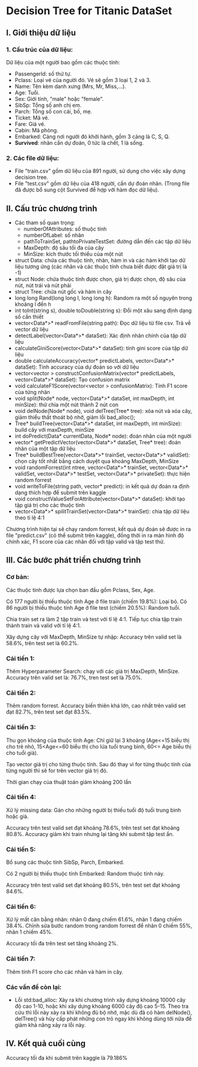 # Decision Tree for Titanic DataSet
## I. Giới thiệu dữ liệu
### 1. Cấu trúc của dữ liệu:
Dữ liệu của một người bao gồm các thuộc tính:
* PassengerId: số thứ tự.
* Pclass: Loại vé của người đó. Vé sẽ gồm 3 loại 1, 2 và 3.
* Name: Tên kèm danh xưng (Mrs, Mr, Miss,...).
* Age: Tuổi.
* Sex: Giới tính, "male" hoặc "female".
* SibSp: Tổng số anh chị em.
* Parch: Tổng số con cái, bố, mẹ.
* Ticket: Mã vé.
* Fare: Giá vé.
* Cabin: Mã phòng.
* Embarked: Cảng nơi người đó khởi hành, gồm 3 cảng là C, S, Q.
* **Survived**: nhãn cần dự đoán, 0 tức là chết, 1 là sống.
### 2. Các file dữ liệu:
* File "train.csv" gồm dữ liệu của 891 người, sử dụng cho việc xây dựng decision tree.
* File "test.csv" gồm dữ liệu của 418 người, cần dự đoán nhãn. (Trong file đã được bổ sung cột Survived để hợp với hàm đọc dữ liệu).
## II. Cấu trúc chương trình
* Các tham số quan trọng:
    * numberOfAttributes: số thuộc tính
    * numberOfLabel: số nhãn
    * pathToTrainSet, pathtoPrivateTestSet: đường dẫn đến các tập dữ liệu
    * MaxDepth: độ sâu tối đa của cây
    * MinSize: kích thước tối thiểu của một nút
* struct Data: chứa các thuộc tính, nhãn, hàm in và các hàm khởi tạo dữ liệu tương ứng (các nhãn và các thuộc tính chưa biết được đặt giá trị là -1)
* struct Node: chứa thuộc tính được chọn, giá trị được chọn, độ sâu của nút, nút trái và nút phải
* struct Tree: chứa nút gốc và hàm in cây
* long long Rand(long long l, long long h): Random ra một số nguyên trong khoảng l đến h
* int toInt(string s), double toDouble(string s): Đổi một xâu sang định dạng số cần thiết
* vector<Data*>* readFromFile(string path): Đọc dữ liệu từ file csv. Trả về vector dữ liệu
* detectLabel(vector<Data*>* dataSet): Xác định nhãn chính của tập dữ liệu 
* calculateGiniScore(vector<Data*>* dataSet): tính gini score của tập dữ liệu
* double calculateAccuracy(vector<int>* predictLabels, vector<Data*>* dataSet): Tính accuracy của dự đoán so với dữ liệu
* vector<vector<int> > constructConfusionMatrix(vector<int>* predictLabels, vector<Data*>* dataSet): Tạo confusion matrix
* void calculateF1Score(vector<vector<int> > confusionMatrix): Tính F1 score của từng nhãn
* void split(Node* node, vector<Data*>* dataSet, int maxDepth, int minSize): thử chia một nút thành 2 nút con
* void delNode(Node* node), void delTree(Tree* tree): xóa nút và xóa cây, giảm thiểu thất thoát bộ nhớ, giảm lỗi bad_alloc();
* Tree* buildTree(vector<Data*>* dataSet, int maxDepth, int minSize): build cây với maxDepth, minSize
* int doPredict(Data* currentData, Node* node): đoán nhãn của một người
* vector<int>* getPredictVector(vector<Data*>* dataSet, Tree* tree): đoán nhãn của một tập dữ liệu
* Tree* buildBestTree(vector<Data*>* trainSet, vector<Data*>* validSet): chọn cây tốt nhất bằng cách duyệt qua khoảng MaxDepth, MinSize
* void randomForrest(int ntree, vector<Data*>* trainSet, vector<Data*>* validSet, vector<Data*>* testSet, vector<Data*>* privateSet): thực hiện random forrest
* void writeToFile(string path, vector<int>* predict): in kết quả dự đoán ra định dạng thích hợp để submit trên kaggle
* void constructValueSetForAttribute(vector<Data*>* dataSet): khởi tạo tập giá trị cho các thuộc tính
* vector<Data*>* spilitTrainSet(vector<Data*>* trainSet): chia tập dữ liệu theo tỉ lệ 4:1

Chương trình hiện tại sẽ chạy random forrest, kết quả dự đoán sẽ được in ra file "predict.csv" (có thể submit trên kaggle), đồng thời in ra màn hình độ chính xác, F1 score của các nhãn đối với tập valid và tập test thử.

## III. Các bước phát triển chương trình
### Cơ bản:
Các thuộc tính được lựa chọn ban đầu gồm Pclass, Sex, Age.

Có 177 người bị thiếu thuộc tính Age ở file train (chiếm 19.8%): Loại bỏ.
Có 86 người bị thiếu thuộc tính Age ở file test (chiếm 20.5%): Random tuổi.

Chia train set ra làm 2 tập train và test với tỉ lệ 4:1. Tiếp tục chia tập train thành train và valid với tỉ lệ 4:1.

Xây dựng cây với MaxDepth, MinSize tự nhập: Accuracy trên valid set là 58.6%, trên test set là 60.2%.
### Cải tiến 1:
Thêm Hyperparameter Search: chạy với các giá trị MaxDepth, MinSize.
Accuracy trên valid set là: 76.7%, tren test set là 75.0%.
### Cải tiến 2:
Thêm random forrest.
Accuracy biến thiên khá lớn, cao nhất trên valid set đạt 82.7%, trên test set đạt 83.5%.
### Cải tiến 3:
Thu gọn khoảng của thuộc tính Age: Chỉ giữ lại 3 khoảng (Age<=15 biểu thị cho trẻ nhỏ, 15<Age<=60 biểu thị cho lứa tuổi trung bình, 60<= Age biểu thị cho tuổi già).

Tạo vector giá trị cho từng thuộc tính. Sau đó thay vì for từng thuộc tính của từng người thì sẽ for trên vector giá trị đó.

Thời gian chạy của thuật toán giảm khoảng 200 lần
### Cải tiến 4:
Xử lý missing data: Gán cho những người bị thiếu tuổi độ tuổi trung bình hoặc già.

Accuracy trên test valid set đạt khoảng 78.6%, trên test set đạt khoảng 80.8%. Accuracy giảm khi train nhưng lại tăng khi submit tập test ẩn.
### Cải tiến 5:
Bổ sung các thuộc tính SibSp, Parch, Embarked.

Có 2 người bị thiếu thuộc tính Embarked: Random thuộc tính này.

Accuracy trên test valid set đạt khoảng 80.5%, trên test set đạt khoảng 84.6%.
### Cải tiến 6:
Xử lý mất cân bằng nhãn: nhãn 0 đang chiếm 61.6%, nhãn 1 đang chiếm 38.4%. Chỉnh sửa bước random trong random forrest để nhãn 0 chiếm 55%, nhãn 1 chiếm 45%.

Accuracy tối đa trên test set tăng khoảng 2%.
### Cải tiến 7: 
Thêm tính F1 score cho các nhãn và hàm in cây.

### Các vấn đề còn lại:
* Lỗi std:bad_alloc: Xảy ra khi chương trình xây dựng khoảng 10000 cây độ cao 1-10, hoặc khi xây dựng khoảng 6000 cây độ cao 5-15. Theo tra cứu thì lỗi này xảy ra khi không đủ bộ nhớ, mặc dù đã có hàm delNode(), delTree() và hủy cấp phát những con trỏ ngay khi không dùng tới nữa để giảm khả năng xảy ra lỗi này.

## IV. Kết quả cuối cùng
Accuracy tối đa khi submit trên kaggle là 79.186%







